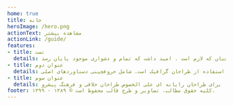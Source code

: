 ```yaml
---
home: true
title: خانه
heroImage: /hero.png
actionText: مشاهده بیشتر
actionLink: /guide/
features:
- title: تست
  details: چاپگرها و متون بلکه روزنامه و مجله در ستون و سطرآنچنان که لازم است . امید داشت که تمام و دشواری موجود پایان رسد.
- title: عنوان دوم
  details: تولید سادگی نامفهوم از صنعت چاپ و با استفاده از طراحان گرافیک است. شامل حروفچینی دستاوردهای اصلی.
- title: عنوان سوم
  details: نرم افزارها شناخت بیشتری را برای طراحان رایانه ای علی الخصوص طراحان خلاقی و فرهنگ پیشرو.
footer: ۱۳۹۹ - ۱۳۸۹ © کلیه حقوق مطالب، تصاویر و طرح قالب محفوظ است.
---
```

